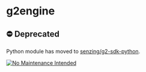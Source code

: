 # g2engine

## :no_entry: Deprecated

Python module has moved to
[senzing/g2-sdk-python](https://github.com/Senzing/g2-sdk-python).

[![No Maintenance Intended](http://unmaintained.tech/badge.svg)](http://unmaintained.tech/)